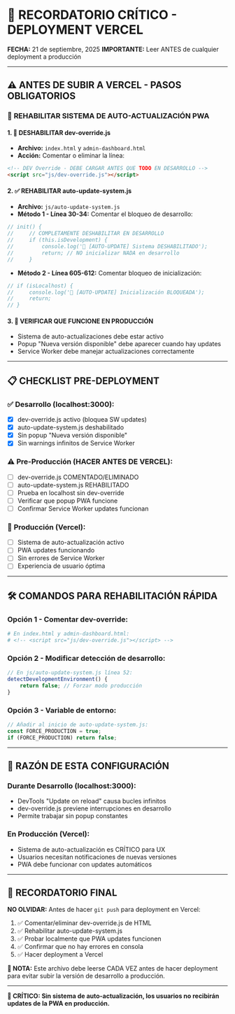 # 🚨 RECORDATORIO CRÍTICO - DEPLOYMENT VERCEL

**FECHA:** 21 de septiembre, 2025
**IMPORTANTE:** Leer ANTES de cualquier deployment a producción

---

## ⚠️ ANTES DE SUBIR A VERCEL - PASOS OBLIGATORIOS

### 🔄 **REHABILITAR SISTEMA DE AUTO-ACTUALIZACIÓN PWA**

#### 1. **🚫 DESHABILITAR dev-override.js**
- **Archivo:** `index.html` y `admin-dashboard.html`
- **Acción:** Comentar o eliminar la línea:
```html
<!-- DEV Override - DEBE CARGAR ANTES QUE TODO EN DESARROLLO -->
<script src="js/dev-override.js"></script>
```

#### 2. **✅ REHABILITAR auto-update-system.js**
- **Archivo:** `js/auto-update-system.js`
- **Método 1 - Línea 30-34:** Comentar el bloqueo de desarrollo:
```javascript
// init() {
//     // COMPLETAMENTE DESHABILITAR EN DESARROLLO
//     if (this.isDevelopment) {
//         console.log('🚫 [AUTO-UPDATE] Sistema DESHABILITADO');
//         return; // NO inicializar NADA en desarrollo
//     }
```

- **Método 2 - Línea 605-612:** Comentar bloqueo de inicialización:
```javascript
// if (isLocalhost) {
//     console.log('🚫 [AUTO-UPDATE] Inicialización BLOQUEADA');
//     return;
// }
```

#### 3. **🔄 VERIFICAR QUE FUNCIONE EN PRODUCCIÓN**
- Sistema de auto-actualizaciones debe estar activo
- Popup "Nueva versión disponible" debe aparecer cuando hay updates
- Service Worker debe manejar actualizaciones correctamente

---

## 📋 CHECKLIST PRE-DEPLOYMENT

### ✅ **Desarrollo (localhost:3000):**
- [x] dev-override.js activo (bloquea SW updates)
- [x] auto-update-system.js deshabilitado
- [x] Sin popup "Nueva versión disponible"
- [x] Sin warnings infinitos de Service Worker

### ⚠️ **Pre-Producción (HACER ANTES DE VERCEL):**
- [ ] dev-override.js COMENTADO/ELIMINADO
- [ ] auto-update-system.js REHABILITADO
- [ ] Prueba en localhost sin dev-override
- [ ] Verificar que popup PWA funcione
- [ ] Confirmar Service Worker updates funcionan

### 🚀 **Producción (Vercel):**
- [ ] Sistema de auto-actualización activo
- [ ] PWA updates funcionando
- [ ] Sin errores de Service Worker
- [ ] Experiencia de usuario óptima

---

## 🛠️ COMANDOS PARA REHABILITACIÓN RÁPIDA

### Opción 1 - Comentar dev-override:
```bash
# En index.html y admin-dashboard.html:
# <!-- <script src="js/dev-override.js"></script> -->
```

### Opción 2 - Modificar detección de desarrollo:
```javascript
// En js/auto-update-system.js línea 52:
detectDevelopmentEnvironment() {
    return false; // Forzar modo producción
}
```

### Opción 3 - Variable de entorno:
```javascript
// Añadir al inicio de auto-update-system.js:
const FORCE_PRODUCTION = true;
if (FORCE_PRODUCTION) return false;
```

---

## 🎯 RAZÓN DE ESTA CONFIGURACIÓN

### **Durante Desarrollo (localhost:3000):**
- DevTools "Update on reload" causa bucles infinitos
- dev-override.js previene interrupciones en desarrollo
- Permite trabajar sin popup constantes

### **En Producción (Vercel):**
- Sistema de auto-actualización es CRÍTICO para UX
- Usuarios necesitan notificaciones de nuevas versiones
- PWA debe funcionar con updates automáticos

---

## 🚨 RECORDATORIO FINAL

**NO OLVIDAR:** Antes de hacer `git push` para deployment en Vercel:

1. ✅ Comentar/eliminar dev-override.js de HTML
2. ✅ Rehabilitar auto-update-system.js
3. ✅ Probar localmente que PWA updates funcionen
4. ✅ Confirmar que no hay errores en consola
5. ✅ Hacer deployment a Vercel

**📝 NOTA:** Este archivo debe leerse CADA VEZ antes de hacer deployment para evitar subir la versión de desarrollo a producción.

---

**🔴 CRÍTICO: Sin sistema de auto-actualización, los usuarios no recibirán updates de la PWA en producción.**